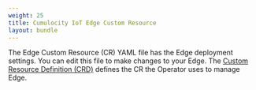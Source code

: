 ```yaml
---
weight: 25
title: Cumulocity IoT Edge Custom Resource
layout: bundle
---
```


The Edge Custom Resource (CR) YAML file has the Edge deployment settings. You can edit this file to make changes to your Edge. The [Custom Resource Definition (CRD)](/files/edge-k8s/c8y-edge-CRD.yaml) defines the CR the Operator uses to manage Edge.
